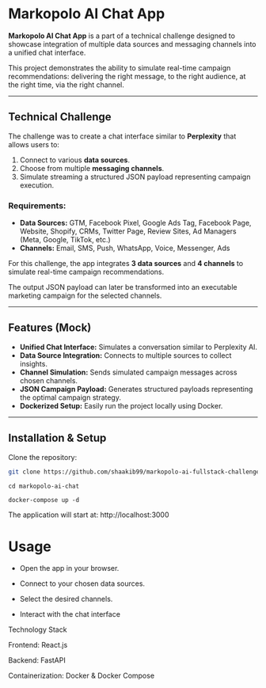 # Markopolo AI Chat App

**Markopolo AI Chat App** is a part of a technical challenge designed to showcase integration of multiple data sources and messaging channels into a unified chat interface.  

This project demonstrates the ability to simulate real-time campaign recommendations: delivering the right message, to the right audience, at the right time, via the right channel.

---

## Technical Challenge

The challenge was to create a chat interface similar to **Perplexity** that allows users to:

1. Connect to various **data sources**.
2. Choose from multiple **messaging channels**.
3. Simulate streaming a structured JSON payload representing campaign execution.

### Requirements:

- **Data Sources:** GTM, Facebook Pixel, Google Ads Tag, Facebook Page, Website, Shopify, CRMs, Twitter Page, Review Sites, Ad Managers (Meta, Google, TikTok, etc.)  
- **Channels:** Email, SMS, Push, WhatsApp, Voice, Messenger, Ads  

For this challenge, the app integrates **3 data sources** and **4 channels** to simulate real-time campaign recommendations.

The output JSON payload can later be transformed into an executable marketing campaign for the selected channels.

---

## Features (Mock)

- **Unified Chat Interface:** Simulates a conversation similar to Perplexity AI.  
- **Data Source Integration:** Connects to multiple sources to collect insights.  
- **Channel Simulation:** Sends simulated campaign messages across chosen channels.  
- **JSON Campaign Payload:** Generates structured payloads representing the optimal campaign strategy.  
- **Dockerized Setup:** Easily run the project locally using Docker.

---

## Installation & Setup

Clone the repository:

```bash
git clone https://github.com/shaakib99/markopolo-ai-fullstack-challenge.git
```
```
cd markopolo-ai-chat
```
```
docker-compose up -d
```

The application will start at: http://localhost:3000

# Usage

- Open the app in your browser.

- Connect to your chosen data sources.

- Select the desired channels.

- Interact with the chat interface


Technology Stack

Frontend: React.js

Backend: FastAPI

Containerization: Docker & Docker Compose

